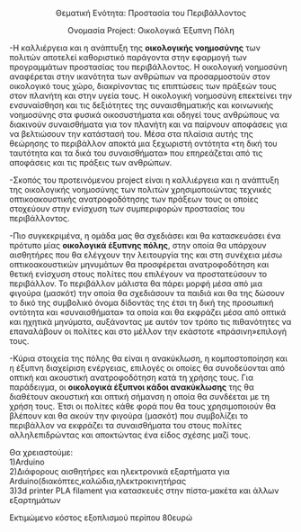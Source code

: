 <p align="center"> 
Θεματική Ενότητα: Προστασία του Περιβάλλοντος 
</p>
<p align="center"> 
Ονομασία Project: Οικολογικά Έξυπνη Πόλη
</p>

-Η καλλιέργεια και η ανάπτυξη της **οικολογικής νοημοσύνης** των πολιτών  αποτελεί καθοριστικό παράγοντα στην εφαρμογή των προγραμμάτων προστασίας του περιβάλλοντος. Η οικολογική νοημοσύνη αναφέρεται στην ικανότητα των ανθρώπων να προσαρμοστούν στον οικολογικό τους χώρο, διακρίνοντας τις επιπτώσεις των πράξεών τους στον πλανήτη και στην υγεία τους. Η οικολογική νοημοσύνη επεκτείνει την ενσυναίσθηση και τις δεξιότητες της συναισθηματικής και κοινωνικής νοημοσύνης στα φυσικά οικοσυστήματα  και οδηγεί τους ανθρώπους να διακινούν συναισθήματα για τον πλανήτη και να παίρνουν αποφάσεις για να βελτιώσουν την κατάστασή του. Μέσα στα πλαίσια αυτής της θεώρησης το περιβάλλον αποκτά μια ξεχωριστή οντότητα «τη δική του ταυτότητα και τα δικά του συναισθήματα» που επηρεάζεται από τις αποφάσεις και τις πράξεις των ανθρώπων. 

-Σκοπός του προτεινόμενου project είναι η καλλιέργεια και η ανάπτυξη της οικολογικής νοημοσύνης των πολιτών χρησιμοποιώντας τεχνικές οπτικοακουστικής ανατροφοδότησης των πράξεων τους οι οποίες στοχεύουν στην ενίσχυση των συμπεριφορών προστασίας του περιβάλλοντος.  

-Πιο συγκεκριμένα, η ομάδα μας θα σχεδιάσει και θα κατασκευάσει ένα πρότυπο μίας **οικολογικά έξυπνης πόλης**, στην οποία θα υπάρχουν αισθητήρες που θα ελέγχουν την λειτουργία της και στη συνέχεια μέσω οπτικοακουστικών μηνυμάτων θα προσφέρεται ανατροφοδότηση και θετική ενίσχυση στους πολίτες που επιλέγουν να προστατεύσουν το περιβάλλον. Το περιβάλλον μάλιστα θα πάρει μορφή μέσα από μια φιγούρα (μασκότ) την οποία θα σχεδιάσουν τα παιδιά και θα της δώσουν το δικό της συμβολικό όνομα δίδοντάς της έτσι τη δική της προσωπική οντότητα και «συναισθήματα» τα οποία και θα εκφράζει μέσα από οπτικά και ηχητικά μηνύματα, αυξάνοντας με αυτόν τον τρόπο τις πιθανότητες να επαναλάβουν οι πολίτες και στο μέλλον την εκάστοτε «πράσινη»επιλογή τους. 

-Κύρια στοιχεία της πόλης θα είναι η ανακύκλωση, η κομποστοποίηση και η έξυπνη διαχείριση ενέργειας, επιλογές οι οποίες θα συνοδεύονται από οπτική και ακουστική ανατροφοδότηση κατά τη χρήσης τους. Για παράδειγμα, οι **οικολογικά έξυπνοι κάδοι ανακύκλωσης** της θα διαθέτουν ακουστική και οπτική σήμανση η οποία θα συνδέεται με τη χρήση τους. Έτσι οι πολίτες κάθε φορά που θα τους χρησιμοποιούν θα βλέπουν και θα ακούν την φιγούρα (μασκότ)  που συμβολίζει το περιβάλλον να εκφράζει τα συναισθήματα του στους πολίτες αλληλεπιδρώντας και αποκτώντας ένα είδος σχέσης μαζί τους.  

Θα χρειαστούμε:
<br />1)Arduino
<br />2)Διάφορους αισθητήρες και ηλεκτρονικά εξαρτήματα για Arduino(διακόπτες,καλώδια,ηλεκτροκινητήρας
<br />3)3d printer PLA filament για κατασκευές στην πίστα-μακέτα και άλλων εξαρτημάτων

Εκτιμώμενο κόστος εξοπλισμού περίπου 80ευρώ
